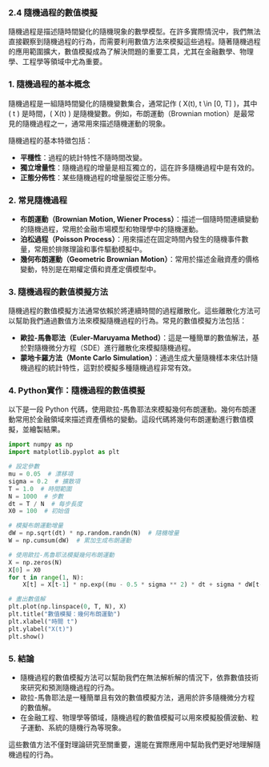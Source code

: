 ### 2.4 **隨機過程的數值模擬**

隨機過程是描述隨時間變化的隨機現象的數學模型。在許多實際情況中，我們無法直接觀察到隨機過程的行為，而需要利用數值方法來模擬這些過程。隨著隨機過程的應用範圍擴大，數值模擬成為了解決問題的重要工具，尤其在金融數學、物理學、工程學等領域中尤為重要。

### 1. 隨機過程的基本概念

隨機過程是一組隨時間變化的隨機變數集合，通常記作 \( X(t), t \in [0, T] \)，其中 \( t \) 是時間，\( X(t) \) 是隨機變數。例如，布朗運動（Brownian motion）是最常見的隨機過程之一，通常用來描述隨機運動的現象。

隨機過程的基本特徵包括：
- **平穩性**：過程的統計特性不隨時間改變。
- **獨立增量性**：隨機過程的增量是相互獨立的，這在許多隨機過程中是有效的。
- **正態分佈性**：某些隨機過程的增量服從正態分佈。

### 2. 常見隨機過程

- **布朗運動（Brownian Motion, Wiener Process）**：描述一個隨時間連續變動的隨機過程，常用於金融市場模型和物理學中的隨機運動。
- **泊松過程（Poisson Process）**：用來描述在固定時間內發生的隨機事件數量，常用於排隊理論和事件驅動模擬中。
- **幾何布朗運動（Geometric Brownian Motion）**：常用於描述金融資產的價格變動，特別是在期權定價和資產定價模型中。

### 3. 隨機過程的數值模擬方法

隨機過程的數值模擬方法通常依賴於將連續時間的過程離散化。這些離散化方法可以幫助我們通過數值方法來模擬隨機過程的行為。常見的數值模擬方法包括：

- **歐拉-馬魯耶法（Euler-Maruyama Method）**：這是一種簡單的數值解法，基於對隨機微分方程（SDE）進行離散化來模擬隨機過程。
- **蒙地卡羅方法（Monte Carlo Simulation）**：通過生成大量隨機樣本來估計隨機過程的統計特性，這對於模擬多種隨機過程非常有效。

### 4. Python實作：隨機過程的數值模擬

以下是一段 Python 代碼，使用歐拉-馬魯耶法來模擬幾何布朗運動。幾何布朗運動常用於金融領域來描述資產價格的變動。這段代碼將幾何布朗運動進行數值模擬，並繪製結果。

```python
import numpy as np
import matplotlib.pyplot as plt

# 設定參數
mu = 0.05  # 漂移項
sigma = 0.2  # 擴散項
T = 1.0  # 時間範圍
N = 1000  # 步數
dt = T / N  # 每步長度
X0 = 100  # 初始值

# 模擬布朗運動增量
dW = np.sqrt(dt) * np.random.randn(N)  # 隨機增量
W = np.cumsum(dW)  # 累加生成布朗運動

# 使用歐拉-馬魯耶法模擬幾何布朗運動
X = np.zeros(N)
X[0] = X0
for t in range(1, N):
    X[t] = X[t-1] * np.exp((mu - 0.5 * sigma ** 2) * dt + sigma * dW[t-1])

# 畫出數值解
plt.plot(np.linspace(0, T, N), X)
plt.title("數值模擬：幾何布朗運動")
plt.xlabel("時間 t")
plt.ylabel("X(t)")
plt.show()
```

### 5. 結論

- 隨機過程的數值模擬方法可以幫助我們在無法解析解的情況下，依靠數值技術來研究和預測隨機過程的行為。
- 歐拉-馬魯耶法是一種簡單且有效的數值模擬方法，適用於許多隨機微分方程的數值解。
- 在金融工程、物理學等領域，隨機過程的數值模擬可以用來模擬股價波動、粒子運動、系統的隨機行為等現象。

這些數值方法不僅對理論研究至關重要，還能在實際應用中幫助我們更好地理解隨機過程的行為。